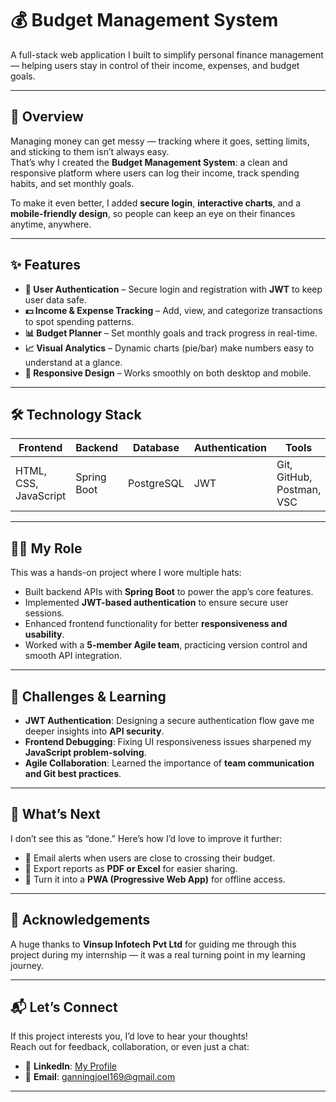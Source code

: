 # 💰 Budget Management System  

A full-stack web application I built to simplify personal finance management — helping users stay in control of their income, expenses, and budget goals.  

---

## 📌 Overview  
Managing money can get messy — tracking where it goes, setting limits, and sticking to them isn’t always easy.  
That’s why I created the **Budget Management System**: a clean and responsive platform where users can log their income, track spending habits, and set monthly goals.  

To make it even better, I added **secure login**, **interactive charts**, and a **mobile-friendly design**, so people can keep an eye on their finances anytime, anywhere.  

---

## ✨ Features  

- **🔑 User Authentication** – Secure login and registration with **JWT** to keep user data safe.  
- **💵 Income & Expense Tracking** – Add, view, and categorize transactions to spot spending patterns.  
- **📊 Budget Planner** – Set monthly goals and track progress in real-time.  
- **📈 Visual Analytics** – Dynamic charts (pie/bar) make numbers easy to understand at a glance.  
- **📱 Responsive Design** – Works smoothly on both desktop and mobile.  

---

## 🛠 Technology Stack  

| Frontend | Backend | Database | Authentication | Tools |
|----------|---------|----------|----------------|-------|
| HTML, CSS, JavaScript | Spring Boot | PostgreSQL | JWT | Git, GitHub, Postman, VSC |

---

## 👨‍💻 My Role  

This was a hands-on project where I wore multiple hats:  

- Built backend APIs with **Spring Boot** to power the app’s core features.  
- Implemented **JWT-based authentication** to ensure secure user sessions.  
- Enhanced frontend functionality for better **responsiveness and usability**.  
- Worked with a **5-member Agile team**, practicing version control and smooth API integration.  

---

## 🚀 Challenges & Learning  

- **JWT Authentication**: Designing a secure authentication flow gave me deeper insights into **API security**.  
- **Frontend Debugging**: Fixing UI responsiveness issues sharpened my **JavaScript problem-solving**.  
- **Agile Collaboration**: Learned the importance of **team communication and Git best practices**.  

---

## 🔮 What’s Next  

I don’t see this as “done.” Here’s how I’d love to improve it further:  

- 📧 Email alerts when users are close to crossing their budget.  
- 📑 Export reports as **PDF or Excel** for easier sharing.  
- 📱 Turn it into a **PWA (Progressive Web App)** for offline access.  

---

## 🙏 Acknowledgements  
A huge thanks to **Vinsup Infotech Pvt Ltd** for guiding me through this project during my internship — it was a real turning point in my learning journey.  

---

## 📬 Let’s Connect  
If this project interests you, I’d love to hear your thoughts!  
Reach out for feedback, collaboration, or even just a chat:  

- 💼 **LinkedIn**: [My Profile](www.linkedin.com/in/ganningjoelj1609)  
- 📧 **Email**: ganningjoel169@gmail.com  

---

